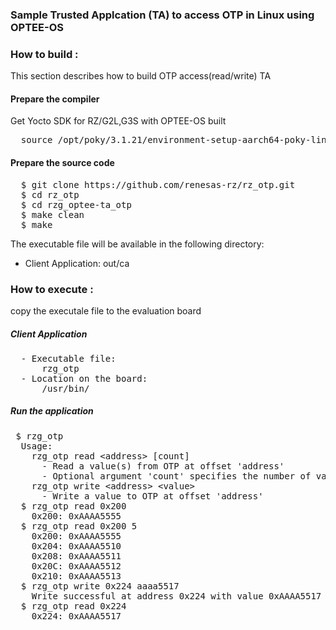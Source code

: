 ### Sample Trusted Applcation (TA) to access OTP in Linux using OPTEE-OS 

### How to build :
This section describes how to build OTP access(read/write) TA
#### Prepare the compiler
Get Yocto SDK for RZ/G2L,G3S with OPTEE-OS built
<pre>
  source /opt/poky/3.1.21/environment-setup-aarch64-poky-linux
</pre>
#### Prepare the source code
<pre>
  $ git clone https://github.com/renesas-rz/rz_otp.git
  $ cd rz_otp
  $ cd rzg_optee-ta_otp
  $ make clean
  $ make
</pre>
The executable file will be available in the following directory:
* Client Application: out/ca
  
### How to execute :
copy the executale file to the evaluation board
##### Client Application
<pre>
  - Executable file:
      rzg_otp
  - Location on the board:
      /usr/bin/
</pre>
##### Run the application
<pre>
 $ rzg_otp
  Usage:
    rzg_otp read &lt;address&gt [count]
      - Read a value(s) from OTP at offset 'address'
      - Optional argument 'count' specifies the number of values to read (default is 1)
    rzg_otp write &lt;address&gt &lt;value&gt
      - Write a value to OTP at offset 'address'
  $ rzg_otp read 0x200
    0x200: 0xAAAA5555
  $ rzg_otp read 0x200 5  
    0x200: 0xAAAA5555
    0x204: 0xAAAA5510
    0x208: 0xAAAA5511
    0x20C: 0xAAAA5512
    0x210: 0xAAAA5513
  $ rzg_otp write 0x224 aaaa5517
    Write successful at address 0x224 with value 0xAAAA5517
  $ rzg_otp read 0x224
    0x224: 0xAAAA5517
</pre>
